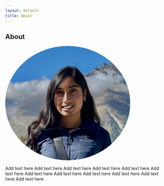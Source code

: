 ```yaml
---
layout: default
title: About
---
```

## About
<img src="/media/me.png" height="auto" width="400" float="right" style="border-radius:50%">


Add text here
Add text here
Add text here
Add text here
Add text here
Add text here
Add text here
Add text here
Add text here
Add text here
Add text here
Add text here
